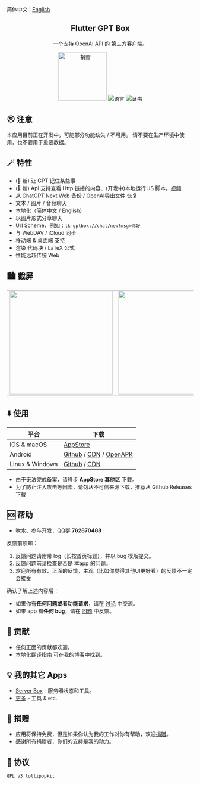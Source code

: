 简体中文 | [English](README.md)

<h2 align="center">Flutter GPT Box</h2>

<p align="center">
一个支持 OpenAI API 的 第三方客户端。
</p>

<!-- Badges-->
<p align="center">
  <a href="https://ko-fi.com/lollipopkit"><img alt="捐赠" width="130" src="https://storage.ko-fi.com/cdn/brandasset/kofi_button_red.png"></a>
  <img alt="语言" src="https://img.shields.io/badge/lang-dart-pink">
  <img alt="证书" src="https://img.shields.io/badge/license-GPLv3-pink">
</p>

## 😣 注意
本应用目前正在开发中，可能部分功能缺失 / 不可用。
请不要在生产环境中使用，也不要用于重要数据。


## 🪄 特性
- (🥳 新) 让 GPT 记住某些事 
- (🥳 新) Api 支持查看 Http 链接的内容、(开发中)本地运行 JS 脚本。[视频](https://cdn.lolli.tech/gptbox/screenshot/tools.mp4)
- 从 [ChatGPT Next Web 备份](https://github.com/ChatGPTNextWeb/ChatGPT-Next-Web) / [OpenAI导出文件](https://chatgpt.com) 恢复
- 文本 / 图片 / 音频聊天
- 本地化（简体中文 / English）
- 以图片形式分享聊天
- Url Scheme，例如：`lk-gptbox://chat/new?msg=你好`
- 与 WebDAV / iCloud 同步
- 移动端 & 桌面端 支持
- 渲染 代码块 / LaTeX 公式
- 性能远超传统 Web


## 🏙️ 截屏
<table>
  <tr>
    <td><img width="277px" src="https://cdn.lolli.tech/gptbox/screenshot/1.jpg"></td>
    <td><img width="277px" src="https://cdn.lolli.tech/gptbox/screenshot/2.jpg"></td>
    <td><img width="277px" src="https://cdn.lolli.tech/gptbox/screenshot/3.jpg"></td>
    <td><img width="277px" src="https://cdn.lolli.tech/gptbox/screenshot/4.jpg"></td>
  </tr>
</table>


## ⬇️ 使用

平台 | 下载
--- | ---
iOS & macOS | [AppStore](https://apps.apple.com/app/id6476033062)
Android | [Github](https://github.com/lollipopkit/flutter_gpt_box/releases) / [CDN](https://cdn.lolli.tech/gptbox/pkg/?order=desc) / [OpenAPK](https://www.openapk.net/gptbox/flutter.gpt.box/)
Linux & Windows | [Github](https://github.com/lollipopkit/flutter_gpt_box/releases) / [CDN](https://cdn.lolli.tech/gptbox/pkg/?order=desc)

- 由于无法完成备案，请移步 **AppStore 其他区** 下载。  
- 为了防止注入攻击等因素，请勿从不可信来源下载，推荐从 Github Releases 下载


## 🆘 帮助

- 吹水、参与开发，QQ群 **762870488**

反馈前须知：
1. 反馈问题请附带 log（长按首页标题），并以 bug 模版提交。
2. 反馈问题前请检查是否是 本app 的问题。
3. 欢迎所有有效、正面的反馈，主观（比如你觉得其他UI更好看）的反馈不一定会接受

确认了解上述内容后：
- 如果你有**任何问题或者功能请求**，请在 [讨论](https://github.com/lollipopkit/flutter_gpt_box/discussions/new/choose) 中交流。
- 如果 app 有**任何 bug**，请在 [问题](https://github.com/lollipopkit/flutter_gpt_box/issues/new) 中反馈。


## 🧱 贡献
- 任何正面的贡献都欢迎。
- [本地化翻译指南](https://blog.lolli.tech/faq/) 可在我的博客中找到。


## 💡 我的其它 Apps
- [Server Box](https://github.com/lollipopkit/flutter_server_box) - 服务器状态和工具。
- [更多](https://github.com/lollipopkit) - 工具 & etc.


## 🎉 捐赠
- 应用将保持免费，但是如果你认为我的工作对你有帮助，欢迎[捐赠](https://ko-fi.com/lollipopkit)。
- 感谢所有捐赠者，你们的支持是我的动力。


## 📝 协议
`GPL v3 lollipopkit`
